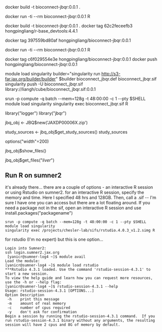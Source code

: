 docker build -t bioconnect-jbqr:0.0.1 .

docker run -ti --rm bioconnect-jbqr:0.0.1 R


docker build -t bioconnect-jbqr:0.0.1 .
docker tag 62c2feceefb3 hongpingliang/r-base_devtools:4.4.1

docker tag 397559bd80af hongpingliang/bioconnect-jbqr:0.0.1

docker run -ti --rm bioconnect-jbqr:0.0.1 R

docker tag c6f029554e3e hongpingliang/bioconnect-jbqr:0.0.1
docker push hongpingliang/bioconnect-jbqr:0.0.1

module load singularity
builder="singularity run http://s3-far.jax.org/builder/builder"
$builder bioconnect_jbqr.def bioconnect_jbqr.sif
singularity push -U bioconnect_jbqr.sif library://liangh/cube/bioconnect_jbqr.sif:0.0.1

srun -p compute -q batch --mem=128g -t 48:00:00 -c 1 --pty $SHELL
module load singularity
singularity exec bioconnect_jbqr.sif R

library("logger")
library("jbqr")

jbq_obj <- JBQ$new('JAXDP00006X.zip')

study_sources <- jbq_obj$get_study_sources()
study_sources

options("width"=200)

jbq_obj$show_files()

jbq_obj$get_files("*liver*")

## Run R on sumner2

it's already there... there are a couple of options - an interactive R session or using Rstudio on sumner2.
for an interactive R session, specify the memory and time. Here I specified 48 hrs and 128GB. Then, call a .sif -- I'm sure I have one you can access but there are a lot floating around. If you need a package not in the sif, open an interactive R session and use install.packages("packagename")
```
srun -p compute -q batch --mem=128g -t 48:00:00 -c 1 --pty $SHELL
module load singularity
singularity exec /projects/chesler-lab/sifs/rstudio.4.0.3_v1.2.simg R
```

for rstudio (I'm no expert) but this is one option...
```
Login into Sumner2:
ssh login.sumner2.jax.org
 [yanicr@sumner-log4 ~]$ module avail
Load the module:
[yanicr@sumner-log4 ~]$ module load rstudio
***Rstudio 4.3.1 loaded. Use the command 'rstudio-session-4.3.1' to start a new session.
To view the help guide and learn how you can request more resources, use the -h or --help flag:
[yanicr@sumner-log4 ~]$ rstudio-session-4.3.1 --help
Usage: rstudio-session-4.3.1 [OPTIONS...]
Option Description
 -h    print this message
 -m    amount of real memory
 -c    number of cpus required
 -y    don't ask for confirmation
Begin a session by running the rstudio-session-4.3.1 command.  If you run rstudio-session-4.3.1 binary without any arguments, the resulting session will have 2 cpus and 8G of memory by default.
```
